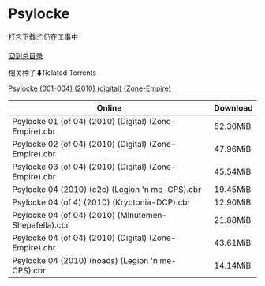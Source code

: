 # Psylocke

打包下载📦仍在工事中

[回到总目录](/Catalogs.md)







相关种子⬇Related Torrents

[Psylocke (001-004) (2010) (digital) (Zone-Empire)](https://github.com/alicewish/markdown/blob/master/torrent/Psylocke--001-004---2010---digital---Zone-Empire.md)

Online | Download
--- | ---
Psylocke 01 (of 04) (2010) (Digital) (Zone-Empire).cbr | 52.30MiB
Psylocke 02 (of 04) (2010) (Digital) (Zone-Empire).cbr | 47.96MiB
Psylocke 03 (of 04) (2010) (Digital) (Zone-Empire).cbr | 45.54MiB
Psylocke 04 (2010) (c2c) (Legion 'n me-CPS).cbr | 19.45MiB
Psylocke 04 (of 4) (2010) (Kryptonia-DCP).cbr | 12.90MiB
Psylocke 04 (of 04) (2010) (Minutemen-Shepafella).cbr | 21.88MiB
Psylocke 04 (of 04) (2010) (Digital) (Zone-Empire).cbr | 43.61MiB
Psylocke 04 (2010) (noads) (Legion 'n me-CPS).cbr | 14.14MiB